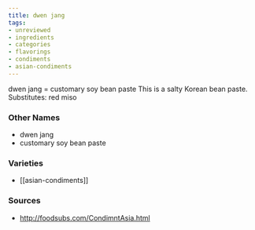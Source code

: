 ```yaml
---
title: dwen jang
tags:
- unreviewed
- ingredients
- categories
- flavorings
- condiments
- asian-condiments
---
```

dwen jang = customary soy bean paste This is a salty Korean bean paste. Substitutes: red miso

### Other Names

* dwen jang
* customary soy bean paste

### Varieties

* [[asian-condiments]]

### Sources
* http://foodsubs.com/CondimntAsia.html
